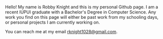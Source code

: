 Hello! My name is Robby Knight and this is my personal Github page.
I am a recent IUPUI graduate with a Bachelor's Degree in Computer Science.
Any work you find on this page will either be past work from my schooling days,
or personal projects I am currently working on.

You can reach me at my email rknight1028@gmail.com.


